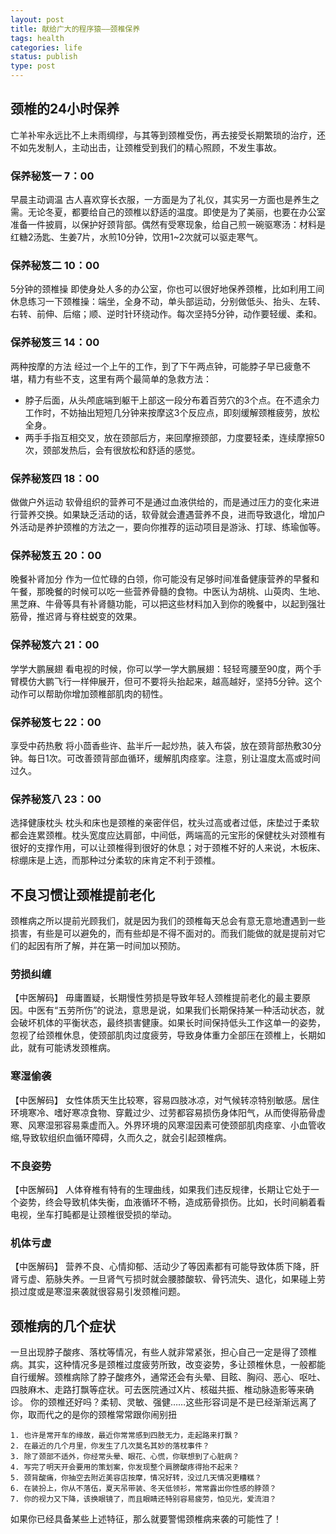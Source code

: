 ```yaml
---
layout: post
title: 献给广大的程序猿——颈椎保养
tags: health
categories: life
status: publish
type: post
---
```

## 颈椎的24小时保养
亡羊补牢永远比不上未雨绸缪，与其等到颈椎受伤，再去接受长期繁琐的治疗，还不如先发制人，主动出击，让颈椎受到我们的精心照顾，不发生事故。
### 保养秘笈一 7：00
早晨主动调温 古人喜欢穿长衣服，一方面是为了礼仪，其实另一方面也是养生之需。无论冬夏，都要给自己的颈椎以舒适的温度。即使是为了美丽，也要在办公室准备一件披肩，以保护好颈背部。偶然有受寒现象，给自己煎一碗驱寒汤：材料是红糖2汤匙、生姜7片，水煎10分钟，饮用1~2次就可以驱走寒气。
### 保养秘笈二 10：00
5分钟的颈椎操 即使身处人多的办公室，你也可以很好地保养颈椎，比如利用工间休息练习一下颈椎操：端坐，全身不动，单头部运动，分别做低头、抬头、左转、右转、前伸、后缩；顺、逆时针环绕动作。每次坚持5分钟，动作要轻缓、柔和。
### 保养秘笈三 14：00
两种按摩的方法 经过一个上午的工作，到了下午两点钟，可能脖子早已疲惫不堪，精力有些不支，这里有两个最简单的急救方法：
 * 脖子后面，从头颅底端到躯干上部这一段分布着百劳穴的3个点。在不遗余力工作时，不妨抽出短短几分钟来按摩这3个反应点，即刻缓解颈椎疲劳，放松全身。
 * 两手手指互相交叉，放在颈部后方，来回摩擦颈部，力度要轻柔，连续摩擦50次，颈部发热后，会有很放松和舒适的感觉。
### 保养秘笈四 18：00
做做户外运动 软骨组织的营养可不是通过血液供给的，而是通过压力的变化来进行营养交换。如果缺乏活动的话，软骨就会遭遇营养不良，进而导致退化，增加户外活动是养护颈椎的方法之一，要向你推荐的运动项目是游泳、打球、练瑜伽等。
### 保养秘笈五 20：00
晚餐补肾加分 作为一位忙碌的白领，你可能没有足够时间准备健康营养的早餐和午餐，那晚餐的时候可以吃一些营养骨髓的食物。中医认为胡桃、山萸肉、生地、黑芝麻、牛骨等具有补肾髓功能，可以把这些材料加入到你的晚餐中，以起到强壮筋骨，推迟肾与脊柱蜕变的效果。
### 保养秘笈六 21：00
学学大鹏展翅 看电视的时候，你可以学一学大鹏展翅：轻轻弯腰至90度，两个手臂模仿大鹏飞行一样伸展开，但可不要将头抬起来，越高越好，坚持5分钟。这个动作可以帮助你增加颈椎部肌肉的韧性。
### 保养秘笈七 22：00
享受中药热敷 将小茴香些许、盐半斤一起炒热，装入布袋，放在颈背部热敷30分钟。每日1次。可改善颈背部血循环，缓解肌肉痉挛。注意，别让温度太高或时间过久。
### 保养秘笈八 23：00
选择健康枕头 枕头和床也是颈椎的亲密伴侣，枕头过高或者过低，床垫过于柔软都会连累颈椎。枕头宽度应达肩部，中间低，两端高的元宝形的保健枕头对颈椎有很好的支撑作用，可以让颈椎得到很好的休息；对于颈椎不好的人来说，木板床、棕绷床是上选，而那种过分柔软的床肯定不利于颈椎。

## 不良习惯让颈椎提前老化
颈椎病之所以提前光顾我们，就是因为我们的颈椎每天总会有意无意地遭遇到一些损害，有些是可以避免的，而有些却是不得不面对的。而我们能做的就是提前对它们的起因有所了解，并在第一时间加以预防。
### 劳损纠缠
【中医解码】 毋庸置疑，长期慢性劳损是导致年轻人颈椎提前老化的最主要原因。中医有“五劳所伤”的说法，意思是说，如果我们长期保持某一种活动状态，就会破坏机体的平衡状态，最终损害健康。如果长时间保持低头工作这单一的姿势，忽视了给颈椎休息，使颈部肌肉过度疲劳，导致身体重力全部压在颈椎上，长期如此，就有可能诱发颈椎病。
### 寒湿偷袭
【中医解码】 女性体质天生比较寒，容易四肢冰凉，对气候转凉特别敏感。居住环境寒冷、嗜好寒凉食物、穿戴过少、过劳都容易损伤身体阳气，从而使得筋骨虚寒、风寒湿邪容易乘虚而入。外界环境的风寒湿因素可使颈部肌肉痉挛、小血管收缩,导致软组织血循环障碍，久而久之，就会引起颈椎病。
### 不良姿势
【中医解码】 人体脊椎有特有的生理曲线，如果我们违反规律，长期让它处于一个姿势，终会导致机体失衡，血液循环不畅，造成筋骨损伤。比如，长时间躺着看电视，坐车打盹都是让颈椎很受损的举动。
### 机体亏虚
【中医解码】 营养不良、心情抑郁、活动少了等因素都有可能导致体质下降，肝肾亏虚、筋脉失养。一旦肾气亏损时就会腰膝酸软、骨钙流失、退化，如果碰上劳损过度或是寒湿来袭就很容易引发颈椎问题。
## 颈椎病的几个症状
一旦出现脖子酸疼、落枕等情况，有些人就非常紧张，担心自己一定是得了颈椎病。其实，这种情况多是颈椎过度疲劳所致，改变姿势，多让颈椎休息，一般都能自行缓解。颈椎病除了脖子酸疼外，通常还会有头晕、目眩、胸闷、恶心、呕吐、四肢麻木、走路打飘等症状。可去医院通过X片、核磁共振、椎动脉造影等来确诊。
你的颈椎还好吗？柔韧、灵敏、强健……这些形容词是不是已经渐渐远离了你，取而代之的是你的颈椎常常跟你闹别扭
```
1. 也许是常开车的缘故，最近你常常感到四肢无力，走起路来打飘？
2. 在最近的几个月里，你发生了几次莫名其妙的落枕事件？
3. 除了颈部不适外，你经常头晕、眼花、心慌，你联想到了心脏病？
4. 写完了明天开会要用的策划案，你发现整个肩膀酸疼得抬不起来？
5. 颈背酸痛，你抽空去附近美容店按摩，情况好转，没过几天情况更糟糕？
6. 在装扮上，你从不落伍，夏天吊带装、冬天低领衫，常常露出你性感的脖颈？
7. 你的视力又下降，该换眼镜了，而且眼睛还特别容易疲劳，怕见光，爱流泪？
```
如果你已经具备某些上述特征，那么就要警惕颈椎病来袭的可能性了！
